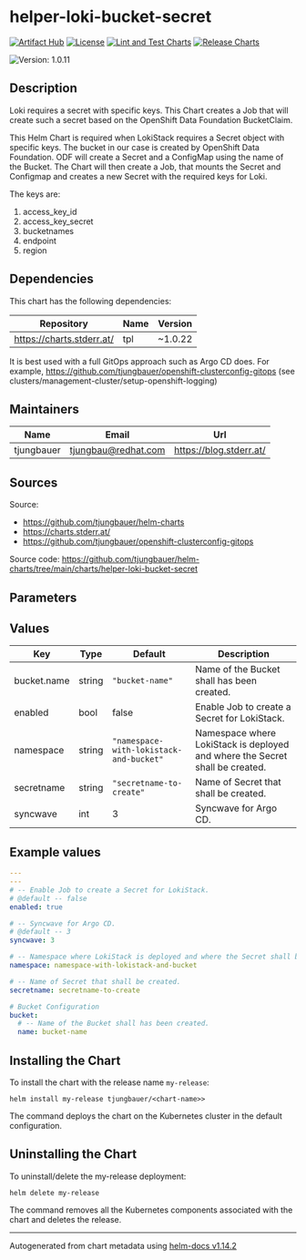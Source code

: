 

# helper-loki-bucket-secret

  [![Artifact Hub](https://img.shields.io/endpoint?url=https://artifacthub.io/badge/repository/openshift-bootstraps)](https://artifacthub.io/packages/search?repo=openshift-bootstraps)
  [![License](https://img.shields.io/badge/License-Apache_2.0-blue.svg)](https://opensource.org/licenses/Apache-2.0)
  [![Lint and Test Charts](https://github.com/tjungbauer/helm-charts/actions/workflows/lint_and_test_charts.yml/badge.svg)](https://github.com/tjungbauer/helm-charts/actions/workflows/lint_and_test_charts.yml)
  [![Release Charts](https://github.com/tjungbauer/helm-charts/actions/workflows/release.yml/badge.svg)](https://github.com/tjungbauer/helm-charts/actions/workflows/release.yml)

  ![Version: 1.0.11](https://img.shields.io/badge/Version-1.0.11-informational?style=flat-square)

 

  ## Description

  Loki requires a secret with specific keys. This Chart creates a Job that will create such a secret based on the OpenShift Data Foundation BucketClaim.

This Helm Chart is required when LokiStack requires a Secret object with specific keys.
The bucket in our case is created by OpenShift Data Foundation. ODF will create a Secret and a ConfigMap using the name of the Bucket. The Chart will then create a Job, that mounts the Secret and Configmap and creates a new Secret with the required keys for Loki.

The keys are:

1. access_key_id
2. access_key_secret
3. bucketnames
4. endpoint
5. region

## Dependencies

This chart has the following dependencies:

| Repository | Name | Version |
|------------|------|---------|
| https://charts.stderr.at/ | tpl | ~1.0.22 |

It is best used with a full GitOps approach such as Argo CD does. For example, https://github.com/tjungbauer/openshift-clusterconfig-gitops (see clusters/management-cluster/setup-openshift-logging)

## Maintainers

| Name | Email | Url |
| ---- | ------ | --- |
| tjungbauer | <tjungbau@redhat.com> | <https://blog.stderr.at/> |

## Sources
Source:
* <https://github.com/tjungbauer/helm-charts>
* <https://charts.stderr.at/>
* <https://github.com/tjungbauer/openshift-clusterconfig-gitops>

Source code: https://github.com/tjungbauer/helm-charts/tree/main/charts/helper-loki-bucket-secret

## Parameters

## Values

| Key | Type | Default | Description |
|-----|------|---------|-------------|
| bucket.name | string | `"bucket-name"` | Name of the Bucket shall has been created. |
| enabled | bool | false | Enable Job to create a Secret for LokiStack. |
| namespace | string | `"namespace-with-lokistack-and-bucket"` | Namespace where LokiStack is deployed and where the Secret shall be created. |
| secretname | string | `"secretname-to-create"` | Name of Secret that shall be created. |
| syncwave | int | 3 | Syncwave for Argo CD. |

## Example values

```yaml
---
---
# -- Enable Job to create a Secret for LokiStack.
# @default -- false
enabled: true

# -- Syncwave for Argo CD.
# @default -- 3
syncwave: 3

# -- Namespace where LokiStack is deployed and where the Secret shall be created.
namespace: namespace-with-lokistack-and-bucket

# -- Name of Secret that shall be created.
secretname: secretname-to-create

# Bucket Configuration
bucket:
  # -- Name of the Bucket shall has been created.
  name: bucket-name
```

## Installing the Chart

To install the chart with the release name `my-release`:

```console
helm install my-release tjungbauer/<chart-name>>
```

The command deploys the chart on the Kubernetes cluster in the default configuration.

## Uninstalling the Chart

To uninstall/delete the my-release deployment:

```console
helm delete my-release
```

The command removes all the Kubernetes components associated with the chart and deletes the release.

----------------------------------------------
Autogenerated from chart metadata using [helm-docs v1.14.2](https://github.com/norwoodj/helm-docs/releases/v1.14.2)

